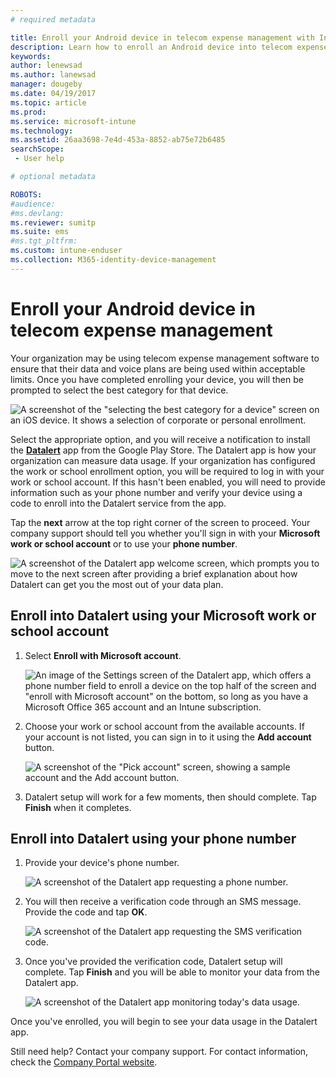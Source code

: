 ```yaml
---
# required metadata

title: Enroll your Android device in telecom expense management with Intune
description: Learn how to enroll an Android device into telecom expense management.
keywords:
author: lenewsad
ms.author: lanewsad
manager: dougeby
ms.date: 04/19/2017
ms.topic: article
ms.prod:
ms.service: microsoft-intune
ms.technology:
ms.assetid: 26aa3698-7e4d-453a-8852-ab75e72b6485
searchScope:
 - User help

# optional metadata

ROBOTS:
#audience:
#ms.devlang:
ms.reviewer: sumitp
ms.suite: ems
#ms.tgt_pltfrm:
ms.custom: intune-enduser
ms.collection: M365-identity-device-management
---
```


# Enroll your Android device in telecom expense management

Your organization may be using telecom expense management software to ensure that their data and voice plans are being used within acceptable limits. Once you have completed enrolling your device, you will then be prompted to select the best category for that device.

![A screenshot of the "selecting the best category for a device" screen on an iOS device. It shows a selection of corporate or personal enrollment.](./media/and-enroll-11-tem-select-best-category.png)

Select the appropriate option, and you will receive a notification to install the [__Datalert__](https://play.google.com/store/apps/details?id=fr.memobox.databox) app from the Google Play Store. The Datalert app is how your organization can measure data usage. If your organization has configured the work or school enrollment option, you will be required to log in with your work or school account. If this hasn't been enabled, you will need to provide information such as your phone number and verify your device using a code to enroll into the Datalert service from the app.

Tap the __next__ arrow at the top right corner of the screen to proceed. Your company support should tell you whether you'll sign in with your __Microsoft work or school account__ or to use your __phone number__.

  ![A screenshot of the Datalert app welcome screen, which prompts you to move to the next screen after providing a brief explanation about how Datalert can get you the most out of your data plan.](./media/and-enroll-12-tem-datalert-setup.png)

## Enroll into Datalert using your Microsoft work or school account

1. Select __Enroll with Microsoft account__.

   ![An image of the Settings screen of the Datalert app, which offers a phone number field to enroll a device on the top half of the screen and "enroll with Microsoft account" on the bottom, so long as you have a Microsoft Office 365 account and an Intune subscription.](./media/and-enroll-12a-tem-datalert-enroll-msft-account.png)

2. Choose your work or school account from the available accounts. If your account is not listed, you can sign in to it using the **Add account** button.

   ![A screenshot of the "Pick account" screen, showing a sample account and the Add account button.](./media/and-enroll-12b-tem-datalert-enroll-select-msft-account.png)

3. Datalert setup will work for a few moments, then should complete. Tap __Finish__ when it completes.

## Enroll into Datalert using your phone number

1. Provide your device's phone number.

   ![A screenshot of the Datalert app requesting a phone number.](./media/and-enroll-13-tem-datalert-phone-number.png)

2. You will then receive a verification code through an SMS message. Provide the code and tap __OK__.

   ![A screenshot of the Datalert app requesting the SMS verification code.](./media/and-enroll-14-tem-datalert-sms.png)

3. Once you've provided the verification code, Datalert setup will complete. Tap __Finish__ and you will be able to monitor your data from the Datalert app.

   ![A screenshot of the Datalert app monitoring today's data usage.](./media/and-enroll-15-tem-datalert-monitoring-active.png)

Once you've enrolled, you will begin to see your data usage in the Datalert app.

Still need help? Contact your company support. For contact information, check the [Company Portal website](https://go.microsoft.com/fwlink/?linkid=2010980).
